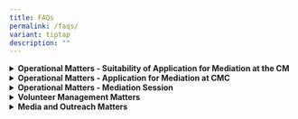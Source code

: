 ```yaml
---
title: FAQs
permalink: /faqs/
variant: tiptap
description: ""
---
```

<p></p>
<div data-type="detailGroup" class="isomer-accordion isomer-accordion-white">
<details class="isomer-details">
<summary><strong>Operational Matters - Suitability of Application for Mediation at the CM</strong>
</summary>
<div data-type="detailsContent" class="isomer-details-content">
<p></p>
<blockquote>
<h4>Can the CMC accept cases involving neighbour disputes in private condominium or landed property?</h4>
</blockquote>
<p>We accept cases involving neighbour disputes both in public and private
estates which include landed properties, condominiums and private apartments.</p>
<hr>
<blockquote>
<h4>Why is the CMC accepting a mediation application without carrying out any investigations?</h4>
</blockquote>
<p>The CMC does not carry out investigations. Our primary focus is on facilitating
discussions between disputing parties.</p>
<p>Through mediation, we aim to help parties communicate effectively, explore
solutions and reach mutually beneficial agreements.</p>
<hr>
<blockquote>
<h4>Do I need evidence to lodge a case with the CMC?</h4>
</blockquote>
<p>You do not have to produce any evidence before applying for mediation
at the CMC.</p>
<hr>
<blockquote>
<h4>How many people can attend the mediation session?</h4>
</blockquote>
<p>Excluding family disputes, we allow up to two persons from each party,
who are directly involved with the dispute, to attend the mediation session.</p>
<p>For a satellite mediation session, only one person from each party will
attend the session.</p>
<hr>
<blockquote>
<h4>Can I get my family members/agent to attend the mediation session on my behalf?</h4>
</blockquote>
<p>At the CMC, lawyers are not allowed to attend the mediation sessions with
the parties.</p>
<p>&nbsp;</p>
<p>If you require legal advice, it is advisable to seek it separately before
the mediation session.</p>
<hr>
<blockquote>
<h4>Can I get a lawyer to attend the mediation with me?</h4>
</blockquote>
<p>At the CMC, lawyers are not allowed to attend the mediation sessions with
the parties.</p>
<p>&nbsp;</p>
<p>If you require legal advice, it is advisable to seek it separately before
the mediation session.</p>
<hr>
<p></p>
<p></p>
</div>
</details>
<details class="isomer-details">
<summary><strong>Operational Matters - Application for Mediation at CMC</strong>
</summary>
<div data-type="detailsContent" class="isomer-details-content">
<p></p>
<p></p>
</div>
</details>
<details class="isomer-details">
<summary><strong>Operational Matters - Mediation Session</strong>
</summary>
<div data-type="detailsContent" class="isomer-details-content">
<p></p>
</div>
</details>
<details class="isomer-details">
<summary><strong>Volunteer Management Matters</strong>
</summary>
<div data-type="detailsContent" class="isomer-details-content">
<p></p>
</div>
</details>
<details class="isomer-details">
<summary><strong>Media and Outreach Matters</strong>
</summary>
<div data-type="detailsContent" class="isomer-details-content">
<p></p>
</div>
</details>
</div>
<p></p>
<p></p>